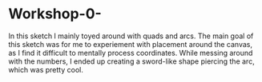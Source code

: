 # Workshop-0-
In this sketch I mainly toyed around with quads and arcs. The main goal of this sketch was for me to experiement with placement around the canvas, as I find it difficult to mentally process coordinates. While messing around with the numbers, I ended up creating a sword-like shape piercing the arc, which was pretty cool. 
